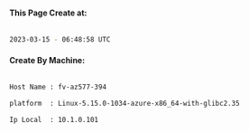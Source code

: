 
   
#### This Page Create at:

```bash

2023-03-15 - 06:48:58 UTC

```

#### Create By Machine:

```bash

Host Name : fv-az577-394

platform  : Linux-5.15.0-1034-azure-x86_64-with-glibc2.35

Ip Local  : 10.1.0.101

```


